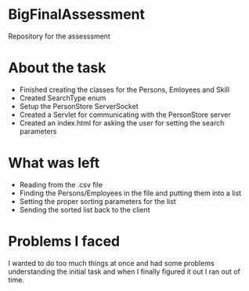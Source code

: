 # BigFinalAssessment
Repository for the assesssment

# About the task
- Finished creating the classes for the Persons, Emloyees and Skill
- Created SearchType enum
- Setup the PersonStore ServerSocket
- Created a Servlet for communicating with the PersonStore server
- Created an index.html for asking the user for setting the search parameters

# What was left
- Reading from the .csv file
- Finding the Persons/Employees in the file and putting them into a list
- Setting the proper sorting parameters for the list
- Sending the sorted list back to the client

# Problems I faced
I wanted to do too much things at once and had some problems understanding the initial task
and when I finally figured it out I ran out of time.

